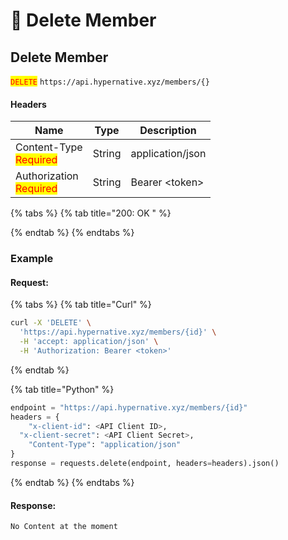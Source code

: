 # 🔴 Delete Member

## Delete Member

<mark style="color:red;">`DELETE`</mark> `https://api.hypernative.xyz/members/{}`

#### Headers

| Name                                            | Type   | Description      |
| ----------------------------------------------- | ------ | ---------------- |
| Content-Type<br /><mark style="color:red;">Required</mark>  | String | application/json |
| Authorization<br /><mark style="color:red;">Required</mark> | String | Bearer \<token>  |

{% tabs %}
{% tab title="200: OK " %}

{% endtab %}
{% endtabs %}

### Example

#### Request:

{% tabs %}
{% tab title="Curl" %}
```bash
curl -X 'DELETE' \
  'https://api.hypernative.xyz/members/{id}' \
  -H 'accept: application/json' \
  -H 'Authorization: Bearer <token>'
```
{% endtab %}

{% tab title="Python" %}
```python
endpoint = "https://api.hypernative.xyz/members/{id}"
headers = {
    "x-client-id": <API Client ID>,
  "x-client-secret": <API Client Secret>,
    "Content-Type": "application/json"
}
response = requests.delete(endpoint, headers=headers).json()
```
{% endtab %}
{% endtabs %}

#### Response:

```
No Content at the moment 
```
